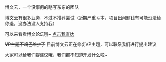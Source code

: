 博文云，一个没事闲的瞎写东东的团队</p>
博文云有很多业务，不过不推荐尝试（近期严重亏本，项目出问题钱有可能没法给你退，没办法没人支持我）</p>
可以来看看博文论坛哦~  [点击我直达](https://bvbbs.top)</p>
~~VP主题不鸡巴维护了~~ 目前博文云正在修复VP主题，可以联系我们进行提出建议</p>
大家可以给我们提建议哦，我们都不知道开发什么啦~</p>
